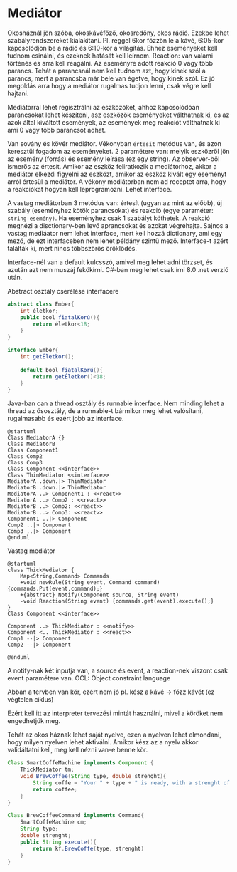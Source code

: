 # Mediátor

Okosháznál jön szóba, okoskávéfőző, okosredőny, okos rádió. 
Ezekbe lehet szabályrendszereket kialakítani. Pl. reggel 6kor főzzön le a kávé, 6:05-kor kapcsolódjon be a rádió és 6:10-kor a világítás. Ehhez eseményeket kell tudnom csinálni, és ezeknek hatását kell leírnom. Reaction: van valami történés és arra kell reagálni.  Az eseményre adott reakció 0 vagy több parancs. Tehát a parancsnál nem kell tudnom azt, hogy kinek szól a parancs, mert a parancsba már bele van égetve, hogy kinek szól. Ez jó megoldás arra hogy a mediátor rugalmas tudjon lenni, csak végre kell hajtani.

Mediátorral lehet regisztrálni az eszközöket, ahhoz kapcsolódóan parancsokat lehet készíteni, asz eszközök eseményeket válthatnak ki, és az azok által kiváltott események, az események meg reakciót válthatnak ki ami 0 vagy több parancsot adhat. 

Van sovány és kövér mediátor.
Vékonyban `értesít` metódus van, és azon keresztül fogadom az eseményeket. 2 paramétere van: melyik eszközről jön az esemény (forrás) és esemény leírása (ez egy string). Az observer-ből ismerős az értesít. Amikor az eszköz feliratkozik a mediátorhoz, akkor a mediátor elkezdi figyelni az eszközt, amikor az eszköz kivált egy eseményt arról értesül a mediátor. A vékony mediátorban nem ad receptet arra, hogy a reakciókat hogyan kell leprogramozni. Lehet interface. 

A vastag mediátorban 3 metódus van: értesít (ugyan az mint az előbb), új szabály (eseményhez kötök parancsokat) és reakció (egye paraméter: `string esemény)`. Ha eseményhez csak 1 szabályt köthetek. A reakció megnézi a disctionary-ben levő aprancsokat és azokat végrehajta. Sajnos a vastag mediáator nem lehet interface, mert kell hozzá dictionary, ami egy mező, de ezt interfaceben nem lehet példány szintű mező. Interface-t azért találták ki, mert nincs többszörös öröklődés.

Interface-nél van a default kulcsszó, amivel meg lehet adni törzset, és azután azt nem muszáj fekökírni. C#-ban meg lehet csak írni 8.0 .net verzió után.

Abstract osztály cserélése interfacere
```java
abstract class Ember{
	int életkor;
	public bool fiatalKorú(){
		return életkor<18;
	}
}

interface Ember{
	int getÉletkor();
	
	default bool fiatalKorú(){
		return getÉletkor()<18;
	}
}
```

Java-ban can a thread osztály és runnable interface. Nem minding lehet a thread az ősosztály, de a runnable-t bármikor meg lehet valósítani, rugalmasabb és ezért jobb az interface.


```plantuml
@startuml
Class MediatorA {}
Class MediatorB
Class Component1
Class Comp2
Class Comp3
Class Component <<interface>>
Class ThinMediator <<interface>>
MediatorA .down.|> ThinMediator
MediatorB .down.|> ThinMediator
MediatorA ..> Component1 : <<react>>
MediatorA ..> Comp2 : <<react>>
MediatorB ..> Comp2: <<react>>
MediatorB ..> Comp3: <<react>>
Component1 ..|> Component
Comp2 ..|> Component
Comp3 ..|> Component
@enduml
```

Vastag mediátor

```plantuml
@startuml
class ThickMediator {
	Map<String,Command> Commands
	+void newRule(String event, Command command) {commands.Put(event,command);}
	+{abstract} Notify(Component source, String event)
	-void Reaction(String event) {commands.get(event).execute();}
}
Class Component <<interface>>

Component ..> ThickMediator : <<notify>>
Component <.. ThickMediator : <<react>>
Comp1 --|> Component
Comp2 --|> Component

@enduml
```
A notify-nak két inputja van, a source és event, a reaction-nek viszont csak event paramétere van.
OCL: Object constraint language

Abban a tervben van kör, ezért nem jó
pl. kész a kávé -> főzz kávét (ez végtelen ciklus)

Ezért kell itt az interpreter tervezési mintát használni, mivel a köröket nem engedhetjük meg. 

Tehát az okos háznak lehet saját nyelve, ezen a nyelven lehet elmondani, hogy milyen nyelven lehet aktiválni. Amikor kész az a nyelv akkor validáltatni kell, meg kell nézni van-e benne kör.

```java
Class SmartCoffeMachine implements Component {
	ThickMediator tm;
	void BrewCoffee(String type, double strenght){
		String coffe = "Your " + type + " is ready, with a strenght of " + strenght
		return coffee;
	}
}

Class BrewCoffeeCommand implements Command{
	SmartCoffeMachine cm;
	String type;
	double strenght;
	public String execute(){
		return kf.BrewCoffe(type, strenght)
	}
}
```


